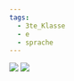 ```yaml
---
tags:
  - 3te_Klasse
  - e
  - sprache
---
```

![](Pasted%20image%2020241014095414.png.excalidraw.svg)
![](Pasted%20image%2020241014095419.png.excalidraw.svg)
